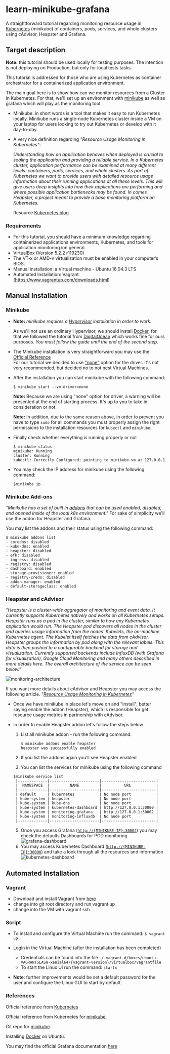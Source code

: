 # learn-minikube-grafana
A straightforward tutorial regarding monitoring resource usage in [Kubernetes](https://kubernetes.io) (minikube) of containers, pods, services, and whole clusters using cAdvisor, Heapster and Grafana.

## Target description
**Note:** this tutorial should be used locally for testing purposes. The intention is not deploying on Production, but only for local tests tasks.

This tutorial is addressed for those who are using Kubernetes as container orchestrator for a containerized application environment.

The main goal here is to show how can we monitor resources from a Cluster in Kubernetes. For that, we'll set up an environment with [minikube](https://kubernetes.io/docs/getting-started-guides/minikube/ "What is Minikube") as well as grafana which will play as the monitoring tool.

- Minikube: in short words  is a tool that makes it easy to run Kubernetes locally. Minikube runs a single-node Kubernetes cluster inside a VM on your laptop for users looking to try out Kubernetes or develop with it day-to-day.

- A very nice definition regarding *"Resource Usage Monitoring in Kubernetes"*:

   *Understanding how an application behaves when deployed is crucial to scaling the application and providing a reliable service. In a Kubernetes cluster, application performance can be examined at many different levels: containers, pods, services, and whole clusters. As part of Kubernetes we want to provide users with detailed resource usage information about their running applications at all these levels. This will give users deep insights into how their applications are performing and where possible application bottlenecks may be found. In comes Heapster, a project meant to provide a base monitoring platform on Kubernetes.*

   Resource [Kubernetes blog](http://blog.kubernetes.io/2015/05/resource-usage-monitoring-kubernetes.html)


### Requirements

- For this tutorial, you should have a minimum knowledge regarding containerized applications environments, Kubernetes, and tools for application monitoring ion general.
- VirtualBox (Version 5.2.2 r119230) 
- The VT-x or AMD-v virtualization must be enabled in your computer’s BIOS.
- Manual installation: a Virtual machine - Ubuntu 16.04.3 LTS
- Automated Installation: Vagrant (https://www.vagrantup.com/downloads.html)

## Manual Installation

### Minikube

- **Note:** *minikube requires a [Hypervisor](https://kubernetes.io/docs/tasks/tools/install-minikube/#install-a-hypervisor) installation in order to work.*

    As we'll not use an ordinary Hypervisor, we should install [Docker](https://www.docker.com/what-docker), for that we followed the tutorial from [DigitalOcean](https://www.digitalocean.com/community/tutorials/how-to-install-and-use-docker-on-ubuntu-16-04) which works fine for ours purposes. *You must follow the guide until the end of the second step.*

- The Minikube installation is very straightforward you may use the [Official Reference](https://kubernetes.io/docs/tasks/tools/install-minikube)  
For our tutorial we decided to use ["none"](https://github.com/kubernetes/minikube#requirements) option for the driver. It's not very recommended, but decided no to not nest Virtual Machines.

- After the installation you can start minikube with the following command:
    ```
    $ minikube start --vm-driver=none
    ```

    **Note:** Because we are using "none" option for driver, a warning will be presented at the end of starting process.
    It's up to you to take in consideration or not.

    **Note:** In addition, due to the same reason above, in order to prevent you have to type ```sudo``` for all commands you must properly assign the right permissions to the installation resources for ```kubectl``` and ```minikube```.

- Finally check whether everything is running properly or not
    ```
    $ minikube status
    minikube: Running
    cluster: Running
    kubectl: Correctly Configured: pointing to minikube-vm at 127.0.0.1
    ```

- You may check the IP address for minikube using the following command:
    ```
    $﻿minikube ip
    ```

### Minikube Add-ons
*"Minikube has a set of built in [addons](https://github.com/kubernetes/minikube/blob/master/docs/addons.md#add-ons) that can be used enabled, disabled, and opened inside of the local k8s environment."*
For sake of simplicity we'll use the addon for Heapster and Grafana.

You may list the addons and their status using the following command:

```
$ minikube addons list
- coredns: disabled
- kube-dns: enabled
- heapster: disabled
- efk: disabled
- ingress: disabled
- registry: disabled
- dashboard: enabled
- storage-provisioner: enabled
- registry-creds: disabled
- addon-manager: enabled
- default-storageclass: enabled
```

### Heapster and cAdvisor

*"Heapster is a cluster-wide aggregator of monitoring and event data. It currently supports Kubernetes natively and works on all Kubernetes setups. Heapster runs as a pod in the cluster, similar to how any Kubernetes application would run. The Heapster pod discovers all nodes in the cluster and queries usage information from the nodes’ Kubelets, the on-machine Kubernetes agent. The Kubelet itself fetches the data from cAdvisor. Heapster groups the information by pod along with the relevant labels. This data is then pushed to a configurable backend for storage and visualization. Currently supported backends include InfluxDB (with Grafana for visualization), Google Cloud Monitoring and many others described in more details here. The overall architecture of the service can be seen below."*


![monitoring-architecture](/monitoring-architecture.jpeg?raw=true)


If you want more details about cAdvisor and Heapster you may access the following article. *"[Resource Usage Monitoring in Kubernetes](http://blog.kubernetes.io/2015/05/resource-usage-monitoring-kubernetes.html)"*

- Once we have minikube in place let's move on and "install", better saying enable the addon (Heapster), which is responsible for get resource usage metrics in partnership with cAdvisor.

- In order to enable Heapster addon let's follow the steps below
  1. List all minikube addon - run the following command:
     ```
     ﻿$ minikube addons enable heapster
     heapster was successfully enabled
     ```

  2. If you list the addons again you'll see Heapster enabled
  3. You can list the services for minikube using the following command
    ```
    $﻿minikube service list
     |-------------|----------------------|------------------------|
     |  NAMESPACE  |         NAME         |          URL           |
     |-------------|----------------------|------------------------|
     | default     | kubernetes           | No node port           |
     | kube-system | heapster             | No node port           |
     | kube-system | kube-dns             | No node port           |
     | kube-system | kubernetes-dashboard | http://127.0.0.1:30000 |
     | kube-system | monitoring-grafana   | http://127.0.0.1:30002 |
     | kube-system | monitoring-influxdb  | No node port           |
     |-------------|----------------------|------------------------|

    ```  
  5. Once you access Grafana ([```http://{MINIKUBE-IP}:30002```](http://{MINIKUBE-IP}:30002)) you may check the defaults Dashboards for POD monitoring
    ![grafana-dashboard](/grafana-dashboard.jpeg?raw=true)
  6. You may access Kubernetes Dashboard ([```http://{MINIKUBE-IP}:30000```](http://{MINIKUBE-IP}:30000)) and take a look through all the resources and information
    ![kubernetes-dashboard](/kubernetes-dashboard.jpeg?raw=true)

## Automated Installation

### Vagrant

- Download and install Vagrant from [here](https://www.vagrantup.com/downloads.html) 
- change into git root directory and run vagrant up
- change into the VM with vagrant ssh

### Script

- To install and configure the Virtual Machine run the command: ```$ vagrant up```
- Login in the Virtual Machine (after the installation has been completed)
  - Credentials can be found into the file ```~/.vagrant.d/boxes/ubuntu-VAGRANTSLASH-xenial64/{vagrant-version}/virtualbox/Vagrantfile```
  - To start the Linux UI run the command: ```startx``` 

- **Note**: further improvements would be set a default password for the user and configure the Linux GUI to start by default.

### References

Official reference from [Kubernetes](https://kubernetes.io)

Official reference from Kubernetes for [minikube](https://kubernetes.io/docs/getting-started-guides/minikube).

Git repo for [minikube](https://github.com/kubernetes/minikube#what-is-minikube).

Installing [Docker](https://www.digitalocean.com/community/tutorials/how-to-install-and-use-docker-on-ubuntu-16-04) on Ubuntu.

You may find the official Grafana documentation [here](https://grafana.com/)
